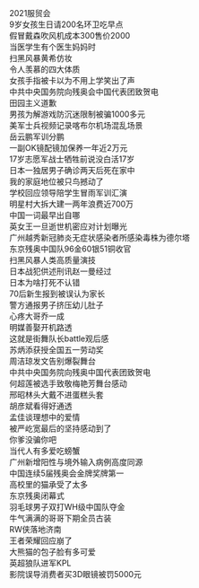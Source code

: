 2021服贸会  
9岁女孩生日请200名环卫吃早点  
假冒戴森吹风机成本300售价2000  
当医学生有个医生妈妈时  
扫黑风暴黄希仿妆  
令人羡慕的四大体质  
女孩手指被卡以为不用上学笑出了声  
中共中央国务院向残奥会中国代表团致贺电  
田园主义道歉  
男孩为解游戏防沉迷限制被骗1000多元  
美军士兵视频记录喀布尔机场混乱场景  
岳云鹏军训分鹏  
一副OK镜配镜加保养一年近2万元  
17岁志愿军战士牺牲前说没白活17岁  
日本一独居男子确诊两天后死在家中  
我的家庭地位被只鸟撼动了  
学校回应领导陪学生冒雨军训汇演  
明星村大拆大建一两年浪费近700万  
中国一词最早出自哪  
英女王一旦逝世机密应对计划曝光  
广州越秀新冠肺炎无症状感染者所感染毒株为德尔塔  
东京残奥中国队96金60银51铜收官  
扫黑风暴人类高质量演技  
日本战犯供述刑讯赵一曼经过  
日本为啥打死不认错  
70后新生报到被误认为家长  
警方通报男子挤压幼儿肚子  
心疼大哥乔一成  
明媒善娶开机路透  
这就是街舞队长battle观后感  
苏炳添获授全国五一劳动奖  
周洁琼发文告别爆裂舞台  
中共中央国务院向残奥中国代表团致贺电  
何超莲被选手致敬梅艳芳舞台感动  
邢昭林头大戴不进蛋糕头套  
胡彦斌看得好通透  
孟佳谈理想中的爱情  
被严屹宽最后的坚持感动到了  
你爹没骗你吧  
当代人有多爱吃螃蟹  
广州新增阳性与境外输入病例高度同源  
中国连续5届残奥会金牌奖牌第一  
高校里的猫承受了太多  
东京残奥闭幕式  
羽毛球男子双打WH级中国队夺金  
牛气满满的哥哥下期全员古装  
RW侠落地济南  
王者荣耀回应崩了  
大熊猫的包子脸有多可爱  
英超狼队进军KPL  
影院误导消费者买3D眼镜被罚5000元  
